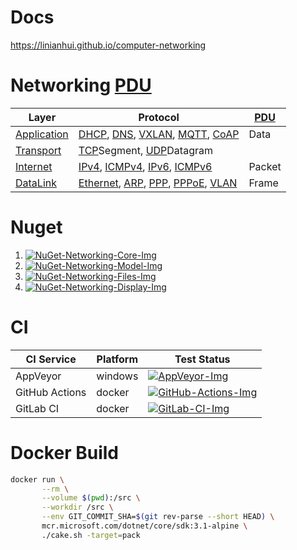 # Docs

<https://linianhui.github.io/computer-networking>

# Networking [PDU] 

| Layer         | Protocol                                  | [PDU]  |
| ------------- | ----------------------------------------- | ------ |
| [Application] | [DHCP], [DNS], [VXLAN], [MQTT], [CoAP]    | Data   |
| [Transport]   | [TCP]Segment, [UDP]Datagram               |        |
| [Internet]    | [IPv4], [ICMPv4], [IPv6], [ICMPv6]        | Packet |
| [DataLink]    | [Ethernet], [ARP], [PPP], [PPPoE], [VLAN] | Frame  |

# Nuget

1. [![NuGet-Networking-Core-Img]][NuGet-Networking-Core-Url]
2. [![NuGet-Networking-Model-Img]][NuGet-Networking-Model-Url]
3. [![NuGet-Networking-Files-Img]][NuGet-Networking-Files-Url]
3. [![NuGet-Networking-Display-Img]][NuGet-Networking-Display-Url]

# CI

| CI Service     | Platform | Test Status                                 |
| -------------- | -------- | ------------------------------------------- |
| AppVeyor       | windows  | [![AppVeyor-Img]][AppVeyor-Url]             |
| GitHub Actions | docker   | [![GitHub-Actions-Img]][GitHub-Actions-Url] |
| GitLab CI      | docker   | [![GitLab-CI-Img]][GitLab-CI-Url]           |

# Docker Build

```sh
docker run \
       --rm \
       --volume $(pwd):/src \
       --workdir /src \
       --env GIT_COMMIT_SHA=$(git rev-parse --short HEAD) \
       mcr.microsoft.com/dotnet/core/sdk:3.1-alpine \
       ./cake.sh -target=pack
```



[PDU]:https://en.wikipedia.org/wiki/protocol_data_unit

[AppVeyor-Img]:https://ci.appveyor.com/api/projects/status/1yvioftypfn3vi48?svg=true
[AppVeyor-Url]:https://ci.appveyor.com/project/linianhui/networking

[GitHub-Actions-Img]:https://github.com/linianhui/networking/workflows/test/badge.svg
[GitHub-Actions-Url]:https://github.com/linianhui/networking/actions

[GitLab-CI-Img]:https://gitlab.com/lnh/networking/badges/master/pipeline.svg
[GitLab-CI-Url]:https://gitlab.com/lnh/networking/commits/master

[NuGet-Networking-Core-Img]:https://img.shields.io/nuget/v/Networking.Core.svg?label=nuget+Networking.Core
[NuGet-Networking-Core-URL]:https://www.nuget.org/packages/Networking.Core

[NuGet-Networking-Model-Img]:https://img.shields.io/nuget/v/Networking.Model.svg?label=nuget+Networking.Model
[NuGet-Networking-Model-URL]:https://www.nuget.org/packages/Networking.Model

[NuGet-Networking-Files-Img]:https://img.shields.io/nuget/v/Networking.Files.svg?label=nuget+Networking.Files
[NuGet-Networking-Files-URL]:https://www.nuget.org/packages/Networking.Files

[NuGet-Networking-Display-Img]:https://img.shields.io/nuget/v/Networking.Display.svg?label=nuget+Networking.Display
[NuGet-Networking-Display-URL]:https://www.nuget.org/packages/Networking.Display



[Application]:/1-src/networking.model/Application/
[DHCP]:/1-src/networking.model/Application/DHCP.cs
[DNS]:/1-src/networking.model/Application/DNS.cs
[VXLAN]:/1-src/networking.model/Application/VXLAN.cs
[MQTT]:/1-src/networking.model/Application/MQTT.cs
[CoAP]:/1-src/networking.model/Application/CoAP.cs

[Transport]:/1-src/networking.model/Transport/
[TCP]:/1-src/networking.model/Transport/TCPSegment.cs
[UDP]:/1-src/networking.model/Transport/UDPDatagram.cs

[Internet]:/1-src/networking.model/Internet/
[IPv4]:/1-src/networking.model/Internet/IPv4Packet.cs
[ICMPv4]:/1-src/networking.model/Internet/ICMPv4Packet.cs
[IPv6]:/1-src/networking.model/Internet/IPv6Packet.cs
[ICMPv6]:/1-src/networking.model/Internet/ICMPv6Packet.cs

[DataLink]:/1-src/networking.model/DataLink/
[ARP]:/1-src/networking.model/DataLink/ARPFrame.cs
[Ethernet]:/1-src/networking.model/DataLink/EthernetFrame.cs
[PPP]:/1-src/networking.model/DataLink/PPPFrame.cs
[PPPoE]:/1-src/networking.model/DataLink/PPPoEFrame.cs
[VLAN]:/1-src/networking.model/DataLink/VLANFrame.cs
